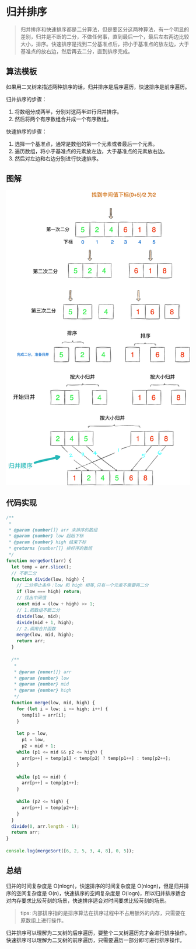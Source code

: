 # 归并排序

> 归并排序和快速排序都是二分算法，但是要区分这两种算法，有一个明显的差别，归并是不断的二分，不做任何事，直到最后一个，最后左右两边比较大小，排序。快速排序是找到二分基准点后，把小于基准点的放左边，大于基准点的放右边，然后再去二分，直到排序完成。

## 算法模板

如果用二叉树来描述两种排序的话，归并排序是后序遍历，快速排序是前序遍历。

归并排序的步骤：

1. 将数组分成两半，分别对这两半进行归并排序。
2. 然后将两个有序数组合并成一个有序数组。

快速排序的步骤：

1. 选择一个基准点，通常是数组的第一个元素或者最后一个元素。
2. 遍历数组，将小于基准点的元素放左边，大于基准点的元素放右边。
3. 然后对左边和右边分别进行快速排序。


## 图解

![](./images/归并排序图解.drawio.png)



## 代码实现

```js
/**
 *
 * @param {number[]} arr 未排序的数组
 * @param {number} low 起始下标
 * @param {number} high 结束下标
 * @returns {number[]} 排好序的数组
 */
function mergeSort(arr) {
  let temp = arr.slice();
  // 不断二分
  function divide(low, high) {
    // 二分停止条件：low 和 high 相等,只有一个元素不需要再二分
    if (low === high) return;
    // 找出中间值
    const mid = (low + high) >> 1;
    // 1.把数组不断二分
    divide(low, mid);
    divide(mid + 1, high);
    // 2.调用合并函数
    merge(low, mid, high);
    return arr;
  }

  /**
   *
   * @param {numer[]} arr
   * @param {number} low
   * @param {number} mid
   * @param {number} high
   */
  function merge(low, mid, high) {
    for (let i = low; i <= high; i++) {
      temp[i] = arr[i];
    }

    let p = low,
      p1 = low,
      p2 = mid + 1;
    while (p1 <= mid && p2 <= high) {
      arr[p++] = temp[p1] < temp[p2] ? temp[p1++] : temp[p2++];
    }

    while (p1 <= mid) {
      arr[p++] = temp[p1++];
    }

    while (p2 <= high) {
      arr[p++] = temp[p2++];
    }
  }
  divide(0, arr.length - 1);
  return arr;
}

console.log(mergeSort([6, 2, 5, 3, 4, 8], 0, 5));

```

## 总结

归并的时间复杂度是 O(nlogn)，快速排序的时间复杂度是 O(nlogn)，但是归并排序的空间复杂度是 O(n)，快速排序的空间复杂度是 O(logn)，所以归并排序适合对内存要求比较苛刻的场景，快速排序适合对时间要求比较苛刻的场景。

> tips: 内部排序指的是排序算法在排序过程中不占用额外的内存，只需要在原数组上进行操作。


归并排序可以理解为二叉树的后序遍历，要整个二叉树遍历完才会进行排序操作。快速排序可以理解为二叉树的前序遍历，只需要遍历一部分即可进行排序操作。